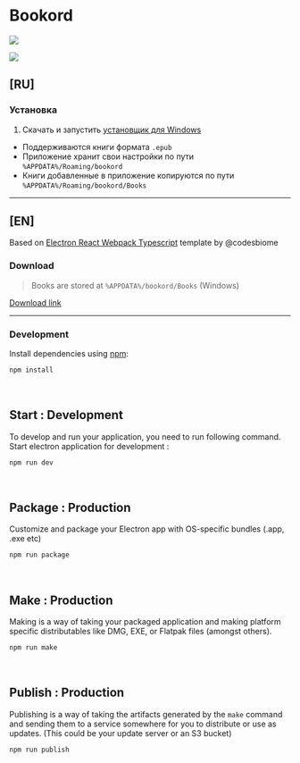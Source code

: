 # Bookord


![](https://i.imgur.com/I25O50n.png)

![](https://i.imgur.com/k8MDUEz.png)



## [RU] 

### Установка

1. Скачать и запустить [установщик для Windows](https://github.com/LiprikON2/bookord/releases/latest)

- Поддерживаются книги формата `.epub`
- Приложение хранит свои настройки по пути `%APPDATA%/Roaming/bookord`
- Книги добавленные в приложение копируются по пути `%APPDATA%/Roaming/bookord/Books`


___ 

## [EN]


Based on [Electron React Webpack Typescript](https://github.com/codesbiome/electron-react-webpack-typescript-2024) template by @codesbiome


### Download
> Books are stored at `%APPDATA%/bookord/Books` (Windows)

[Download link](https://github.com/LiprikON2/bookord/releases/latest)


___



### Development


Install dependencies using [npm](https://www.npmjs.com/):

```bash
npm install
```

<br />

## Start : Development

To develop and run your application, you need to run following command.
<br />
Start electron application for development :

```bash
npm run dev
```

<br />



## Package : Production

Customize and package your Electron app with OS-specific bundles (.app, .exe etc)

```bash
npm run package
```

<br />

## Make : Production

Making is a way of taking your packaged application and making platform specific distributables like DMG, EXE, or Flatpak files (amongst others).

```bash
npm run make
```

<br />

## Publish : Production

Publishing is a way of taking the artifacts generated by the `make` command and sending them to a service somewhere for you to distribute or use as updates. (This could be your update server or an S3 bucket)

```bash
npm run publish
```

<br />

